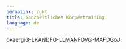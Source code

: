 ```yaml
---
permalink: /gkt
title: Ganzheitliches Körpertraining
language: de
---
```

ökaergiG-LKANDFG-LLMANFDVG-MAFDGöJ